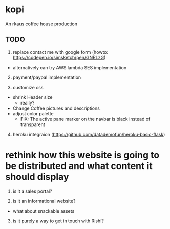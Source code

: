 # kopi
An rkaus coffee house production

## TODO

1. replace contact me with google form (howto: https://codepen.io/simsketch/pen/GNRLzG)
  * alternatively can try AWS lambda SES implementation

2. payment/paypal implementation

3. customize css
  * shrink Header size
    * really?
  * Change Coffee pictures and descriptions
  * adjust color palette
    * FIX: The active pane marker on the navbar is black instead of transparent

4. heroku integraion (https://github.com/datademofun/heroku-basic-flask)

# rethink how this website is going to be distributed and what content it should display
1. is it a sales portal?

2. is it an informational website?
  * what about snackable assets

3. is it purely a way to get in touch with Rishi?
